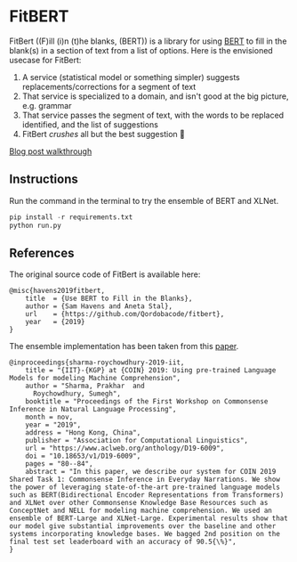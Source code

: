 # FitBERT

FitBert ((F)ill (i)n (t)he blanks, (BERT)) is a library for using [BERT](https://arxiv.org/abs/1810.04805) to fill in the blank(s) in a section of text from a list of options. Here is the envisioned usecase for FitBert:

1. A service (statistical model or something simpler) suggests replacements/corrections for a segment of text
2. That service is specialized to a domain, and isn't good at the big picture, e.g. grammar
3. That service passes the segment of text, with the words to be replaced identified, and the list of suggestions
4. FitBert _crushes_ all but the best suggestion :muscle:

[Blog post walkthrough](https://medium.com/@samhavens/introducing-fitbert-4b047af860fd)

## Instructions

Run the command in the terminal to try the ensemble of BERT and XLNet.

```python
pip install -r requirements.txt
python run.py
```


## References

The original source code of FitBert is available here:

```bibtext
@misc{havens2019fitbert,
    title  = {Use BERT to Fill in the Blanks},
    author = {Sam Havens and Aneta Stal},
    url    = {https://github.com/Qordobacode/fitbert},
    year   = {2019}
}
```

The ensemble implementation has been taken from this [paper](https://www.aclweb.org/anthology/D19-6009.pdf).

```bibtext
@inproceedings{sharma-roychowdhury-2019-iit,
    title = "{IIT}-{KGP} at {COIN} 2019: Using pre-trained Language Models for modeling Machine Comprehension",
    author = "Sharma, Prakhar  and
      Roychowdhury, Sumegh",
    booktitle = "Proceedings of the First Workshop on Commonsense Inference in Natural Language Processing",
    month = nov,
    year = "2019",
    address = "Hong Kong, China",
    publisher = "Association for Computational Linguistics",
    url = "https://www.aclweb.org/anthology/D19-6009",
    doi = "10.18653/v1/D19-6009",
    pages = "80--84",
    abstract = "In this paper, we describe our system for COIN 2019 Shared Task 1: Commonsense Inference in Everyday Narrations. We show the power of leveraging state-of-the-art pre-trained language models such as BERT(Bidirectional Encoder Representations from Transformers) and XLNet over other Commonsense Knowledge Base Resources such as ConceptNet and NELL for modeling machine comprehension. We used an ensemble of BERT-Large and XLNet-Large. Experimental results show that our model give substantial improvements over the baseline and other systems incorporating knowledge bases. We bagged 2nd position on the final test set leaderboard with an accuracy of 90.5{\%}",
}
```
